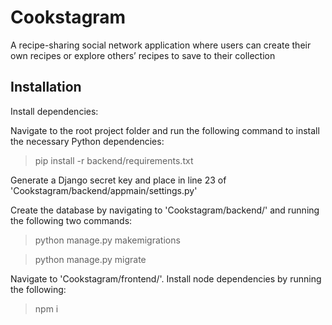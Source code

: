 <h1>Cookstagram</h1>

A recipe-sharing social network application where users can create their own recipes or explore others’ recipes to save to their collection

<h2>Installation</h2>

Install dependencies:

Navigate to the root project folder and run the following command to install the necessary Python dependencies:

> pip install -r backend/requirements.txt

Generate a Django secret key and place in line 23 of 'Cookstagram/backend/appmain/settings.py'

Create the database by navigating to 'Cookstagram/backend/' and running the following two commands:

> python manage.py makemigrations

> python manage.py migrate


Navigate to 'Cookstagram/frontend/'. Install node dependencies by running the following:

> npm i
